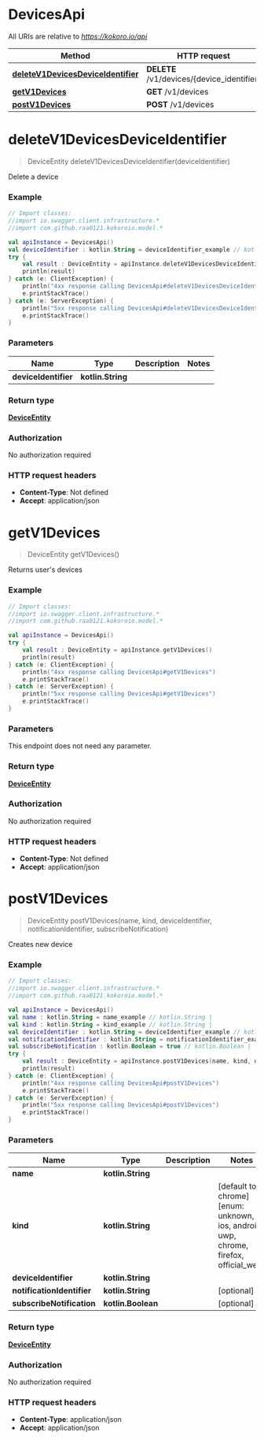 # DevicesApi

All URIs are relative to *https://kokoro.io/api*

Method | HTTP request | Description
------------- | ------------- | -------------
[**deleteV1DevicesDeviceIdentifier**](DevicesApi.md#deleteV1DevicesDeviceIdentifier) | **DELETE** /v1/devices/{device_identifier} | 
[**getV1Devices**](DevicesApi.md#getV1Devices) | **GET** /v1/devices | 
[**postV1Devices**](DevicesApi.md#postV1Devices) | **POST** /v1/devices | 


<a name="deleteV1DevicesDeviceIdentifier"></a>
# **deleteV1DevicesDeviceIdentifier**
> DeviceEntity deleteV1DevicesDeviceIdentifier(deviceIdentifier)



Delete a device

### Example
```kotlin
// Import classes:
//import io.swagger.client.infrastructure.*
//import com.github.raa0121.kokoroio.model.*

val apiInstance = DevicesApi()
val deviceIdentifier : kotlin.String = deviceIdentifier_example // kotlin.String | 
try {
    val result : DeviceEntity = apiInstance.deleteV1DevicesDeviceIdentifier(deviceIdentifier)
    println(result)
} catch (e: ClientException) {
    println("4xx response calling DevicesApi#deleteV1DevicesDeviceIdentifier")
    e.printStackTrace()
} catch (e: ServerException) {
    println("5xx response calling DevicesApi#deleteV1DevicesDeviceIdentifier")
    e.printStackTrace()
}
```

### Parameters

Name | Type | Description  | Notes
------------- | ------------- | ------------- | -------------
 **deviceIdentifier** | **kotlin.String**|  |

### Return type

[**DeviceEntity**](DeviceEntity.md)

### Authorization

No authorization required

### HTTP request headers

 - **Content-Type**: Not defined
 - **Accept**: application/json

<a name="getV1Devices"></a>
# **getV1Devices**
> DeviceEntity getV1Devices()



Returns user&#39;s devices

### Example
```kotlin
// Import classes:
//import io.swagger.client.infrastructure.*
//import com.github.raa0121.kokoroio.model.*

val apiInstance = DevicesApi()
try {
    val result : DeviceEntity = apiInstance.getV1Devices()
    println(result)
} catch (e: ClientException) {
    println("4xx response calling DevicesApi#getV1Devices")
    e.printStackTrace()
} catch (e: ServerException) {
    println("5xx response calling DevicesApi#getV1Devices")
    e.printStackTrace()
}
```

### Parameters
This endpoint does not need any parameter.

### Return type

[**DeviceEntity**](DeviceEntity.md)

### Authorization

No authorization required

### HTTP request headers

 - **Content-Type**: Not defined
 - **Accept**: application/json

<a name="postV1Devices"></a>
# **postV1Devices**
> DeviceEntity postV1Devices(name, kind, deviceIdentifier, notificationIdentifier, subscribeNotification)



Creates new device

### Example
```kotlin
// Import classes:
//import io.swagger.client.infrastructure.*
//import com.github.raa0121.kokoroio.model.*

val apiInstance = DevicesApi()
val name : kotlin.String = name_example // kotlin.String | 
val kind : kotlin.String = kind_example // kotlin.String | 
val deviceIdentifier : kotlin.String = deviceIdentifier_example // kotlin.String | 
val notificationIdentifier : kotlin.String = notificationIdentifier_example // kotlin.String | 
val subscribeNotification : kotlin.Boolean = true // kotlin.Boolean | 
try {
    val result : DeviceEntity = apiInstance.postV1Devices(name, kind, deviceIdentifier, notificationIdentifier, subscribeNotification)
    println(result)
} catch (e: ClientException) {
    println("4xx response calling DevicesApi#postV1Devices")
    e.printStackTrace()
} catch (e: ServerException) {
    println("5xx response calling DevicesApi#postV1Devices")
    e.printStackTrace()
}
```

### Parameters

Name | Type | Description  | Notes
------------- | ------------- | ------------- | -------------
 **name** | **kotlin.String**|  |
 **kind** | **kotlin.String**|  | [default to chrome] [enum: unknown, ios, android, uwp, chrome, firefox, official_web]
 **deviceIdentifier** | **kotlin.String**|  |
 **notificationIdentifier** | **kotlin.String**|  | [optional]
 **subscribeNotification** | **kotlin.Boolean**|  | [optional]

### Return type

[**DeviceEntity**](DeviceEntity.md)

### Authorization

No authorization required

### HTTP request headers

 - **Content-Type**: application/json
 - **Accept**: application/json

